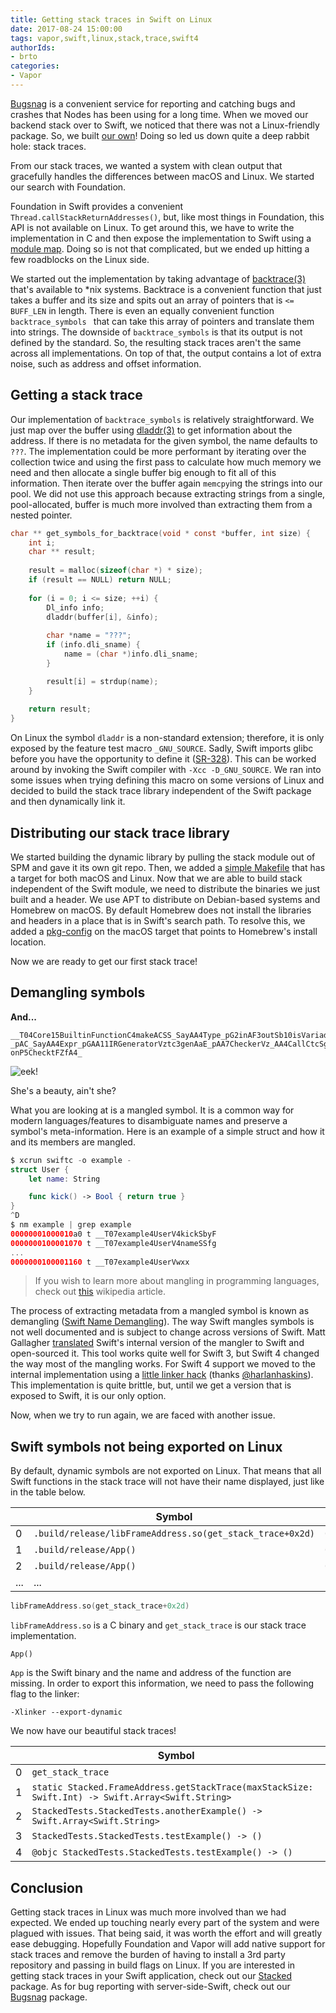 ```yaml
---
title: Getting stack traces in Swift on Linux
date: 2017-08-24 15:00:00
tags: vapor,swift,linux,stack,trace,swift4
authorIds:
- brto
categories:
- Vapor
---
```


[Bugsnag](https://www.bugsnag.com) is a convenient service for reporting and catching bugs and crashes that Nodes has been using for a long time. When we moved our backend stack over to Swift, we noticed that there was not a Linux-friendly package. So, we built [our own](https://github.com/nodes-vapor/bugsnag)! Doing so led us down quite a deep rabbit hole: stack traces.

From our stack traces, we wanted a system with clean output that gracefully handles the differences between macOS and Linux. We started our search with Foundation.

Foundation in Swift provides a convenient `Thread.callStackReturnAddresses()`, but, like most things in Foundation, this API is not available on Linux. To get around this, we have to write the implementation in C and then expose the implementation to Swift using a [module map](https://clang.llvm.org/docs/Modules.html). Doing so is not that complicated, but we ended up hitting a few roadblocks on the Linux side.

We started out the implementation by taking advantage of [backtrace(3)](http://man7.org/linux/man-pages/man3/backtrace.3.html) that's available to *nix systems. Backtrace is a convenient function that just takes a buffer and its size and spits out an array of pointers that is `<= BUFF_LEN` in length. There is even an equally convenient function `backtrace_symbols ` that can take this array of pointers and translate them into strings. The downside of `backtrace_symbols` is that its output is not defined by the standard. So, the resulting stack traces aren't the same across all implementations. On top of that, the output contains a lot of extra noise, such as address and offset information.

## Getting a stack trace

Our implementation of `backtrace_symbols` is relatively straightforward. We just map over the buffer using [dladdr(3)](http://man7.org/linux/man-pages/man3/dladdr.3.html) to get information about the address. If there is no metadata for the given symbol, the name defaults to `???`. The implementation could be more performant by iterating over the collection twice and using the first pass to calculate how much memory we need and then allocate a single buffer big enough to fit all of this information. Then iterate over the buffer again `memcpy`ing the strings into our pool. We did not use this approach because extracting strings from a single, pool-allocated, buffer is much more involved than extracting them from a nested pointer.

```C
char ** get_symbols_for_backtrace(void * const *buffer, int size) {
    int i;
    char ** result;
    
    result = malloc(sizeof(char *) * size);
    if (result == NULL) return NULL;
    
    for (i = 0; i <= size; ++i) {
        Dl_info info;
        dladdr(buffer[i], &info);
        
        char *name = "???";
        if (info.dli_sname) {
            name = (char *)info.dli_sname;
        }

        result[i] = strdup(name);
    }
    
    return result;
}
```

On Linux the symbol `dladdr` is a non-standard extension; therefore, it is only exposed by the feature test macro `_GNU_SOURCE`. Sadly, Swift imports glibc before you have the opportunity to define it ([SR-328](https://bugs.swift.org/browse/SR-328)). This can be worked around by invoking the Swift compiler with `-Xcc -D_GNU_SOURCE`. We ran into some issues when trying defining this macro on some versions of Linux and decided to build the stack trace library independent of the Swift package and then dynamically link it.

## Distributing our stack trace library

We started building the dynamic library by pulling the stack module out of SPM and gave it its own git repo. Then, we added a [simple Makefile](https://github.com/nodes-vapor/stack/blob/master/Makefile) that has a target for both macOS and Linux. Now that we are able to build stack independent of the Swift module, we need to distribute the binaries we just built and a header. We use APT to distribute on Debian-based systems and Homebrew on macOS. By default Homebrew does not install the libraries and headers in a place that is in Swift's search path. To resolve this, we added a [pkg-config](https://en.wikipedia.org/wiki/Pkg-config) on the macOS target that points to Homebrew's install location.

Now we are ready to get our first stack trace!

## Demangling symbols

**And...**

```
__T04Core15BuiltinFunctionC4makeACSS_SayAA4Type_pG2inAF3outSb10isVariadic4LLVM7IRValue
_pAC_SayAA4Expr_pGAA11IRGeneratorVztc3genAaE_pAA7CheckerVz_AA4CallCtcSg02
onP5ChecktFZfA4_
```

![eek!](https://www.filepicker.io/api/file/P0yc1BheSwgKi6GE6Iys)

She's a beauty, ain't she?

What you are looking at is a mangled symbol. It is a common way for modern languages/features to disambiguate names and preserve a symbol's meta-information. Here is an example of a simple struct and how it and its members are mangled.

```swift
$ xcrun swiftc -o example -
struct User {
	let name: String

	func kick() -> Bool { return true }
}
^D
$ nm example | grep example
00000001000010a0 t __T07example4UserV4kickSbyF
0000000100001070 t __T07example4UserV4nameSSfg
...
0000000100001160 t __T07example4UserVwxx
```

> If you wish to learn more about mangling in programming languages, check out [this](https://en.wikipedia.org/wiki/Name_mangling) wikipedia article.

The process of extracting metadata from a mangled symbol is known as demangling ([Swift Name Demangling](https://mikeash.com/pyblog/friday-qa-2014-08-15-swift-name-mangling.html)). The way Swift mangles symbols is not well documented and is subject to change across versions of Swift. Matt Gallagher [translated](https://github.com/mattgallagher/CwlDemangle) Swift's internal version of the mangler to Swift and open-sourced it. This tool works quite well for Swift 3, but Swift 4 changed the way most of the mangling works. For Swift 4 support we moved to the internal implementation using a [little linker hack](https://github.com/nodes-vapor/stacked/pull/12) (thanks [@harlanhaskins](https://twitter.com/harlanhaskins)). This implementation is quite brittle, but, until we get a version that is exposed to Swift, it is our only option.

Now, when we try to run again, we are faced with another issue.

## Swift symbols not being exported on Linux

By default, dynamic symbols are not exported on Linux. That means that all Swift functions in the stack trace will not have their name displayed, just like in the table below.

|      | Symbol                                   | Address          |
| ---- | ---------------------------------------- | ---------------- |
| 0    | `.build/release/libFrameAddress.so(get_stack_trace+0x2d)` | `0x7f03ad5ca6ad` |
| 1    | `.build/release/App()`                   | `0x7f17b0`       |
| 2    | `.build/release/App()`                   | `0x7fb3fa`       |
| ...  | ...                                      | ...              |

```c
libFrameAddress.so(get_stack_trace+0x2d)
```

`libFrameAddress.so` is a C binary and `get_stack_trace` is our stack trace implementation.

```
App()
```

`App` is the Swift binary and the name and address of the function are missing. In order to export this information, we need to pass the following flag to the linker:

`-Xlinker --export-dynamic`

We now have our beautiful stack traces!

|      | Symbol                                   |
| ---- | ---------------------------------------- |
| 0    | `get_stack_trace`                        |
| 1    | `static Stacked.FrameAddress.getStackTrace(maxStackSize: Swift.Int) -> Swift.Array<Swift.String>` |
| 2    | `StackedTests.StackedTests.anotherExample() -> Swift.Array<Swift.String>` |
| 3    | `StackedTests.StackedTests.testExample() -> ()` |
| 4    | `@objc StackedTests.StackedTests.testExample() -> ()` |

## Conclusion

Getting stack traces in Linux was much more involved than we had expected. We ended up touching nearly every part of the system and were plagued with issues. That being said, it was worth the effort and will greatly ease debugging. Hopefully Foundation and Vapor will add native support for stack traces and remove the burden of having to install a 3rd party repository and passing in build flags on Linux. If you are interested in getting stack traces in your Swift application, check out our [Stacked](https://github.com/nodes-vapor/stacked) package. As for bug reporting with server-side-Swift, check out our [Bugsnag](https://github.com/nodes-vapor/bugsnag) package.
